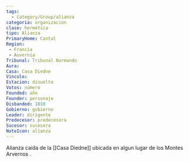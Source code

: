 ```yaml
---
tags:
  - Category/Group/alianza
categoria: organización
clase: hermética
tipo: Alianza
PrimaryHome: Cantal 
Region:
 - Francia 
 - Auvernia 
Tribunal: Tribunal Normando 
Aura: 
Casa: Casa Diedne 
Vinculo: 
Estacion: disuelta 
Votos: número
Founded: año
Founder: personaje
Disbanded: 1010
Gobierno: gobierno
Leader: dirigente
Predecesor: predecesora
Sucesor: sucesora
NoteIcon: alianza
---
```

Alianza caída de la [[Casa Diedne]] ubicada en algun lugar de los Montes Arvernos . 